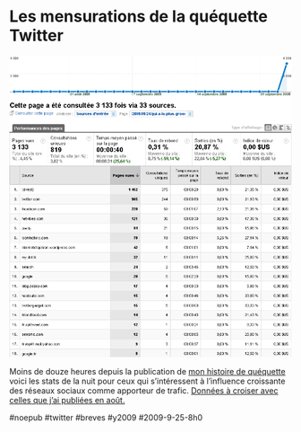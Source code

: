 # Les mensurations de la quéquette Twitter

![kikistats](_i/kikistats.png)

Moins de douze heures depuis la publication de [mon histoire de quéquette](qui-a-la-plus-grosse-quequette-sur-twitter.md) voici les stats de la nuit pour ceux qui s’intéressent à l’influence croissante des réseaux sociaux comme apporteur de trafic. [Données à croiser avec celles que j’ai publiées en août.](../8/on-va-pouvoir-dire-merde-a-google.md)

#noepub #twitter #breves #y2009 #2009-9-25-8h0
